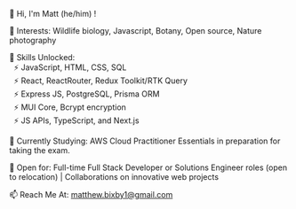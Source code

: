 👋 Hi, I'm Matt (he/him) !

👀 Interests: Wildlife biology, Javascript, Botany, Open source, Nature photography

🔧 Skills Unlocked:
<br>
&nbsp; ⚡ JavaScript, HTML, CSS, SQL
<br>
&nbsp; ⚡ React, ReactRouter, Redux Toolkit/RTK Query
<br>
&nbsp; ⚡ Express JS, PostgreSQL, Prisma ORM
<br>
&nbsp; ⚡ MUI Core, Bcrypt encryption
<br>
&nbsp; ⚡ JS APIs, TypeScript, and Next.js

🌱 Currently Studying: AWS Cloud Practitioner Essentials in preparation for taking the exam.

💼 Open for: Full-time Full Stack Developer or Solutions Engineer roles (open to relocation) | Collaborations on innovative web projects

📫 Reach Me At: matthew.bixby1@gmail.com

<!---
mattbixby123/mattbixby123 is a ✨ special ✨ repository because its `README.md` (this file) appears on your GitHub profile.
You can click the Preview link to take a look at your changes.
--->
